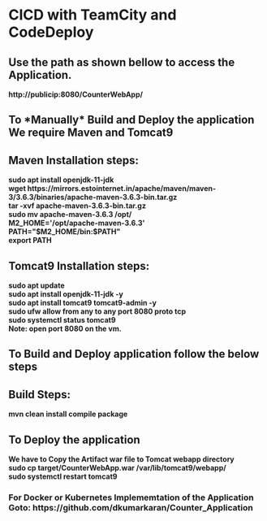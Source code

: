 <h1><b>CICD with TeamCity and CodeDeploy</b></h1>

<h2>Use the path as shown bellow to access the Application.</h2>

<b>http://publicip:8080/CounterWebApp/</br>
  
<h2>To *Manually* Build and Deploy the application We require Maven and Tomcat9</h2>
  
<h2>  Maven Installation steps:</h2>

<p> sudo apt install openjdk-11-jdk</br>
wget https://mirrors.estointernet.in/apache/maven/maven-3/3.6.3/binaries/apache-maven-3.6.3-bin.tar.gz</br>
tar -xvf apache-maven-3.6.3-bin.tar.gz</br>
sudo mv apache-maven-3.6.3 /opt/</br>
M2_HOME='/opt/apache-maven-3.6.3'</br>
PATH="$M2_HOME/bin:$PATH"</br>
export PATH</br></p>

<h2>Tomcat9 Installation steps:</h2>
  
<b> sudo apt update</br>
<b> sudo apt install openjdk-11-jdk -y</br>
<b> sudo apt install tomcat9 tomcat9-admin -y</br>
<b> sudo ufw allow from any to any port 8080 proto tcp</br>
<b> sudo systemctl status tomcat9</br>
<b> Note: open port 8080 on the vm.</br>
<h2> To Build and Deploy application follow the below steps</h2>
<h2> Build Steps:</h2>
<b> mvn clean install compile package</br>
<h2> To Deploy the application</h2>
<b> We have to Copy the Artifact war file to Tomcat webapp directory</br>
<b> sudo cp target/CounterWebApp.war /var/lib/tomcat9/webapp/</br>
<b> sudo systemctl restart tomcat9</br>


<h3>For Docker or Kubernetes Implememtation of the Application Goto: https://github.com/dkumarkaran/Counter_Application</h3>

